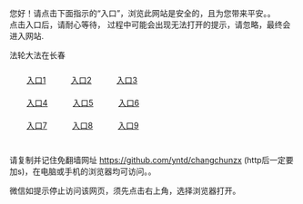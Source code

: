 您好！请点击下面指示的“入口”，浏览此网站是安全的，且为您带来平安。。 <br/>
点击入口后，请耐心等待， 过程中可能会出现无法打开的提示，请忽略，最终会进入网站. </br>

法轮大法在长春<br/>
<div style="padding:10px"><a style="margin:20px" target="_blank" href="https://d3blzsvxy0mz4m.cloudfront.net/2Qpsp?fewkqer" id="ccLink1" rel="nofollow">入口1</a> <a target="_blank" style="margin:20px" href="https://d3mn0w6gw24dsy.cloudfront.net/2Qpsp?xfqhh" id="ccLink2" rel="nofollow">入口2</a> <a style="margin:20px" target="_blank" href="https://d34119tcvcztf9.cloudfront.net/2Qpsp?bhzesjby" id="ccLink3" rel="nofollow">入口3</a></div>

<div style="padding:10px" ><a style="margin:20px" target="_blank" href="https://d3blzsvxy0mz4m.cloudfront.net/2Qpsp?fewkqer" id="ccLink4" rel="nofollow">入口4</a> <a style="margin:20px" href="https://d3mn0w6gw24dsy.cloudfront.net/2Qpsp?xfqhh" target="_blank" id="ccLink5" rel="nofollow">入口5</a> <a style="margin:20px" href="https://d34119tcvcztf9.cloudfront.net/2Qpsp?bhzesjby" target="_blank" id="ccLink6" rel="nofollow">入口6</a></div>

<div style="padding:10px"><a style="margin:20px" target="_blank" href="https://d3blzsvxy0mz4m.cloudfront.net/2Qpsp?fewkqer" id="ccLink7" rel="nofollow">入口7</a> <a style="margin:20px" href="https://d3mn0w6gw24dsy.cloudfront.net/2Qpsp?xfqhh" target="_blank" id="ccLink8" rel="nofollow">入口8</a> <a style="margin:20px" target="_blank" href="https://d34119tcvcztf9.cloudfront.net/2Qpsp?bhzesjby" id="ccLink9" rel="nofollow">入口9</a></div>

<br/>



请复制并记住免翻墙网址 https://github.com/yntd/changchunzx (http后一定要加s)，在电脑或手机的浏览器均可访问。。<br/>

微信如提示停止访问该网页，须先点击右上角，选择浏览器打开。
